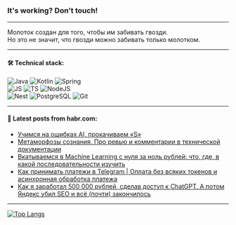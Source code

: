 ### It's working? Don't touch!

---
Молоток создан для того, чтобы им забивать гвозди. <br>
Но это не значит, что гвозди можно забивать только молотком.

---

#### 🛠️ Technical stack:

![Java](https://img.shields.io/badge/Java-informational?logo=Oracle&style=flat&logoColor=white&color=FF4500)
![Kotlin](https://img.shields.io/badge/Kotlin-informational?logo=Kotlin&style=flat&logoColor=white&color=774D97)
![Spring](https://img.shields.io/badge/SpringBoot-informational?logo=SpringBoot&style=flat&logoColor=white&color=6DB33F) <br>
![JS](https://img.shields.io/badge/JS-informational?logo=javaScript&style=flat&logoColor=black&color=F7Df1E)
![TS](https://img.shields.io/badge/TypeScript-informational?logo=typeScript&style=flat&logoColor=black&color=0667A8)
![NodeJS](https://img.shields.io/badge/NodeJS-informational?logo=node.js&style=flat&logoColor=white&color=70A760) <br>
![Nest](https://img.shields.io/badge/NestJS-informational?logo=NestJS&style=flat&logoColor=white&color=E0234E)
![PostgreSQL](https://img.shields.io/badge/PostgreSQL-informational?logo=PostgreSQL&style=flat&logoColor=white&color=DAA520)
![Git](https://img.shields.io/badge/Git-informational?logo=git&style=flat&logoColor=white&color=778899)

___

#### 💬 Latest posts from habr.com:

<!-- BLOG-POST-LIST:START -->
- [Учимся на ошибках AI, прокачиваем «S»](https://habr.com/ru/articles/774848/?utm_source=habrahabr&utm_medium=rss&utm_campaign=774848)
- [Метаморфозы сознания. Про ревью и комментарии в технической документации](https://habr.com/ru/companies/bercut/articles/774830/?utm_source=habrahabr&utm_medium=rss&utm_campaign=774830)
- [Вкатываемся в Machine Learning с нуля за ноль рублей: что, где, в какой последовательности изучить](https://habr.com/ru/articles/774844/?utm_source=habrahabr&utm_medium=rss&utm_campaign=774844)
- [Как принимать платежи в Telegram | Оплата без всяких токенов и асинхронная обработка платежа](https://habr.com/ru/articles/774818/?utm_source=habrahabr&utm_medium=rss&utm_campaign=774818)
- [Как я заработал 500 000 рублей, сделав доступ к ChatGPT. А потом Яндекс убил SEO и всё &lpar;почти&rpar; закончилось](https://habr.com/ru/articles/774822/?utm_source=habrahabr&utm_medium=rss&utm_campaign=774822)
<!-- BLOG-POST-LIST:END -->

---
[![Top Langs](https://github-readme-stats-git-master-advtsetting-gmailcom.vercel.app/api/top-langs/?username=zloylis&langs_count=10&hide_title=false&title_color=e6edf3&size_weight=0.5&count_weight=0.5&layout=compact&hide_border=true&theme=dracula)](https://github.com/zloylis)

<!-- ![GitHub stats](https://github-readme-stats-git-master-advtsetting-gmailcom.vercel.app/api?username=zloylis&show_icons=true&hide_border=true&theme=dracula&hide_title=true&include_all_commits=true&count_private=true&hide=contribs&hide_rank=true) -->
